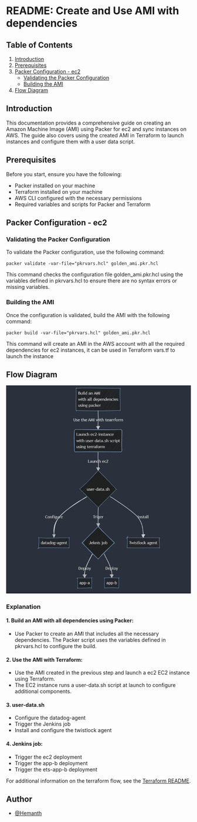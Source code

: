 # README: Create and Use AMI with dependencies

## Table of Contents
1. [Introduction](#introduction)
2. [Prerequisites](#prerequisites)
3. [Packer Configuration - ec2](#packer-configuration---ec2)
    - [Validating the Packer Configuration](#validating-the-packer-configuration)
    - [Building the AMI](#building-the-ami)
4. [Flow Diagram](#flow-diagram)

## Introduction

This documentation provides a comprehensive guide on creating an Amazon Machine Image (AMI) using Packer for ec2 and sync instances on AWS. The guide also covers using the created AMI in Terraform to launch instances and configure them with a user data script.

## Prerequisites

Before you start, ensure you have the following:
- Packer installed on your machine
- Terraform installed on your machine
- AWS CLI configured with the necessary permissions
- Required variables and scripts for Packer and Terraform

## Packer Configuration - ec2

### Validating the Packer Configuration

To validate the Packer configuration, use the following command:

```
packer validate -var-file="pkrvars.hcl" golden_ami.pkr.hcl
```
This command checks the configuration file golden_ami.pkr.hcl using the variables defined in pkrvars.hcl to ensure there are no syntax errors or missing variables.

### Building the AMI
Once the configuration is validated, build the AMI with the following command:
```
packer build -var-file="pkrvars.hcl" golden_ami.pkr.hcl
```
This command will create an AMI in the AWS account with all the required dependencies for ec2 instances, it can be used in Terraform vars.tf to launch the instance

## Flow Diagram
![Packer Flow Diagram - ec2](packer-flow-diagram.png)

### Explanation

#### 1. Build an AMI with all dependencies using Packer:
- Use Packer to create an AMI that includes all the necessary dependencies. The Packer script uses the variables defined in pkrvars.hcl to configure the build.

#### 2. Use the AMI with Terraform:
- Use the AMI created in the previous step and launch a ec2 EC2 instance using Terraform.
- The EC2 instance runs a user-data.sh script at launch to configure additional components.

#### 3. user-data.sh
- Configure the datadog-agent
- Trigger the Jenkins job
- Install and configure the twistlock agent

#### 4. Jenkins job: 
- Trigger the ec2 deployment
- Trigger the app-b deployment
- Trigger the ets-app-b deployment

For additional information on the terraform flow, see the [Terraform README](https://github.com/hemanthakumar97/Terraform-IaC/blob/main/ec2/README.md).


## Author

- [@Hemanth](https://github.com/hemanthakumar97)